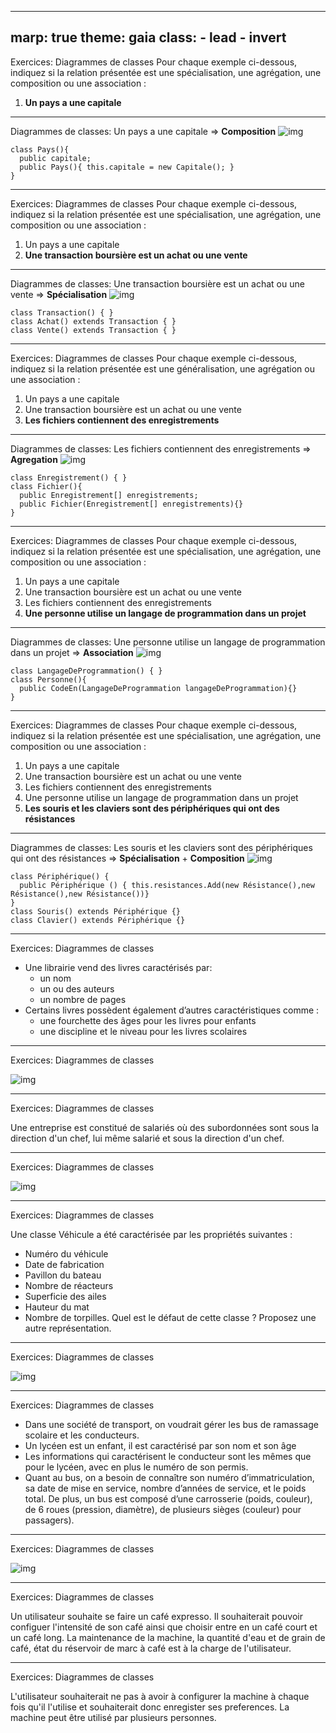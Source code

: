 ---
marp: true
theme: gaia
class:
    - lead
    - invert
 ---
Exercices: Diagrammes de classes
Pour chaque exemple ci-dessous, indiquez si la relation présentée est une spécialisation, une agrégation, une composition ou une association :
1. __Un pays a une capitale__

 ---
Diagrammes de classes: Un pays a une capitale
=> __Composition__
![img](./build/capitale.png)

```
class Pays(){
  public capitale;
  public Pays(){ this.capitale = new Capitale(); }
}
```

 ---
 Exercices: Diagrammes de classes
Pour chaque exemple ci-dessous, indiquez si la relation présentée est une spécialisation, une agrégation, une composition ou une association :
1. Un pays a une capitale
2. __Une transaction boursière est un achat ou une vente__

  ---
Diagrammes de classes: Une transaction boursière est un achat ou une vente
=> __Spécialisation__
![img](./build/transaction.png)

```
class Transaction() { }
class Achat() extends Transaction { }
class Vente() extends Transaction { }
```

 ---
 Exercices: Diagrammes de classes
Pour chaque exemple ci-dessous, indiquez si la relation présentée est une généralisation, une agrégation ou une association :
1. Un pays a une capitale
2. Une transaction boursière est un achat ou une vente
3. __Les fichiers contiennent des enregistrements__

  ---
Diagrammes de classes: Les fichiers contiennent des enregistrements
=> __Agregation__
![img](./build/enregistrement.png)

```
class Enregistrement() { }
class Fichier(){
  public Enregistrement[] enregistrements;
  public Fichier(Enregistrement[] enregistrements){}
}
```

 ---
 Exercices: Diagrammes de classes
Pour chaque exemple ci-dessous, indiquez si la relation présentée est une spécialisation, une agrégation, une composition ou une association :
1. Un pays a une capitale
2. Une transaction boursière est un achat ou une vente
3. Les fichiers contiennent des enregistrements
4. __Une personne utilise un langage de programmation dans un projet__

  ---
Diagrammes de classes: Une personne utilise un langage de programmation dans un projet
=> __Association__
![img](./build/langage.png)

```
class LangageDeProgrammation() { }
class Personne(){
  public CodeEn(LangageDeProgrammation langageDeProgrammation){}
}
```

 ---
 Exercices: Diagrammes de classes
Pour chaque exemple ci-dessous, indiquez si la relation présentée est une spécialisation, une agrégation, une composition ou une association :
1. Un pays a une capitale
2. Une transaction boursière est un achat ou une vente
3. Les fichiers contiennent des enregistrements
4. Une personne utilise un langage de programmation dans un projet
5. __Les souris et les claviers sont des périphériques qui ont des résistances__

  ---
Diagrammes de classes: Les souris et les claviers sont des périphériques qui ont des résistances
=> __Spécialisation__ + __Composition__
![img](./build/resistance.png)

```
class Périphérique() {
  public Périphérique () { this.resistances.Add(new Résistance(),new Résistance(),new Résistance())}
}
class Souris() extends Périphérique {}
class Clavier() extends Périphérique {}
```

 ---
Exercices: Diagrammes de classes

- Une librairie vend des livres caractérisés par:
  * un nom
  * un ou des auteurs
  * un nombre de pages
- Certains livres possèdent également d’autres caractéristiques comme :
  * une fourchette des âges pour les livres pour enfants
  * une discipline et le niveau pour les livres scolaires

 ---
Exercices: Diagrammes de classes

![img](./build/librairie.png)

 ---
Exercices: Diagrammes de classes

Une entreprise est constitué de salariés où des subordonnées sont sous la direction d'un chef, lui même salarié et sous la direction d'un chef.

 ---
Exercices: Diagrammes de classes

![img](./build/entreprise.png)

 ---
Exercices: Diagrammes de classes

Une classe Véhicule a été caractérisée par les propriétés suivantes :
* Numéro du véhicule
* Date de fabrication
* Pavillon du bateau
* Nombre de réacteurs
* Superficie des ailes
* Hauteur du mat
* Nombre de torpilles.
Quel est le défaut de cette classe ? Proposez une autre représentation.

 ---
Exercices: Diagrammes de classes

![img](./build/vehicule.png)

 ---
Exercices: Diagrammes de classes

* Dans une société de transport, on voudrait gérer les bus de ramassage scolaire et les conducteurs.
* Un lycéen est un enfant, il est caractérisé par son nom et son âge
* Les informations qui caractérisent le conducteur sont les mêmes que pour le lycéen, avec en plus le numéro de son permis.
* Quant au bus, on a besoin de connaître son numéro d’immatriculation, sa date de mise en service, nombre d’années de service, et le poids total. De plus, un bus est composé d’une carrosserie (poids, couleur), de 6 roues (pression, diamètre), de plusieurs sièges (couleur) pour passagers).

 ---
Exercices: Diagrammes de classes

![img](./build/transport.png)

 ---
Exercices: Diagrammes de classes

 Un utilisateur souhaite se faire un café expresso. Il souhaiterait pouvoir configuer l'intensité de son café ainsi que choisir entre en un café court et un café long. La maintenance de la machine, la quantité d'eau et de grain de café, état du réservoir de marc à café est à la charge de l'utilisateur.

  ---
Exercices: Diagrammes de classes

L'utilisateur souhaiterait ne pas à avoir à configurer la machine à chaque fois qu'il l'utilise et souhaiterait donc enregister ses preferences. La machine peut être utilisé par plusieurs personnes.
